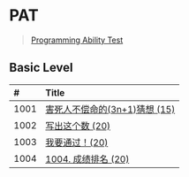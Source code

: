 # PAT
> [Programming Ability Test](https://www.patest.cn/)

## Basic Level
| #    | Title                                    | 
| :--- | :--------------------------------------- | 
| 1001 | [害死人不偿命的(3n+1)猜想 (15)][1001]      | 
| 1002 | [写出这个数 (20)][1002]                   | 
| 1003 | [我要通过！(20)][1003]                    | 
| 1004 | [1004. 成绩排名 (20)][1004]               | 
                 
                 

[1001]: https://github.com/relish-wang/PAT/blob/master/note/1001/README.md
[1002]: https://github.com/relish-wang/PAT/blob/master/note/1002/README.md
[1003]: https://github.com/relish-wang/PAT/blob/master/note/1003/README.md
[1004]: https://github.com/relish-wang/PAT/blob/master/note/1004/README.md